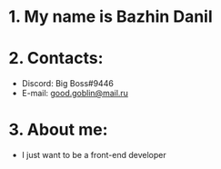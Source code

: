 # 1. My name is Bazhin Danil
# 2. Contacts:
* Discord: Big Boss#9446
* E-mail: good.goblin@mail.ru
# 3. About me:
* I just want to be a front-end developer
